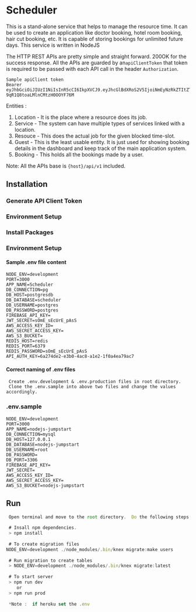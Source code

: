 # Scheduler
This is a stand-alone service that helps to manage the resource time. It can be used to create an application like doctor booking, hotel room booking, hair cut booking, etc. It is capable of storing bookings for unlimited future days. This service is written in NodeJS

The HTTP REST APIs are pretty simple and straight forward. 200OK for the success response. All the APIs are guarded by an`apiClientToken` that token is required to be passed with each API call in the header `Authorization`.

```
Sample apiClient token
Bearer eyJhbGciOiJIUzI1NiIsInR5cCI6IkpXVCJ9.eyJhcGlBdXRoS2V5IjoiNmEyNzRkZTItZTNiMC00YWM4LWExZTItMWYwYTRlYTc5YWM3Iiwic3ViIjowLCJpc3MiOiJTY2hlZHVsZXIiLCJpYXQiOjE1OTA3NTg1MzJ9.dEpniAzPDtjkpzS8-9qR1Q8toaLMlnCMtzH0OOYF76M
```

Entities :
1. Location - It is the place where a resource does its job.
2. Service - The system can have multiple types of services linked with a location.
3. Resouce - This does the actual job for the given blocked time-slot.
4. Guest - This is the least usable entity. It is just used for showing booking details in the dashboard and keep track of the main application system.
5. Booking - This holds all the bookings made by a user.

Note: All the APIs base is ```{host}/api/v1``` included.

## Installation

### Generate API Client Token
### Environment Setup
### Install Packages
### Environment Setup
#### Sample .env file content
```shell
NODE_ENV=development
PORT=3000
APP_NAME=Scheduler
DB_CONNECTION=pg
DB_HOST=postgresdb
DB_DATABASE=scheduler
DB_USERNAME=postgres
DB_PASSWORD=postgres
FIREBASE_API_KEY=
JWT_SECRET=sOmE_sEcUrE_pAsS
AWS_ACCESS_KEY_ID=
AWS_SECRET_ACCESS_KEY=
AWS_S3_BUCKET=
REDIS_HOST=redis
REDIS_PORT=6379
REDIS_PASSWORD=sOmE_sEcUrE_pAsS
API_AUTH_KEY=6a274de2-e3b0-4ac8-a1e2-1f0a4ea79ac7
```
#### Correct naming of .env files
```shell
 Create .env.development & .env.production files in root directory.
 Clone the .env.sample into above two files and change the values accordingly.
```

### .env.sample
```shell
NODE_ENV=development
PORT=3000
APP_NAME=nodejs-jumpstart
DB_CONNECTION=mysql
DB_HOST=127.0.0.1
DB_DATABASE=nodejs-jumpstart
DB_USERNAME=root
DB_PASSWORD=
DB_PORT=3306
FIREBASE_API_KEY=
JWT_SECRET=
AWS_ACCESS_KEY_ID=
AWS_SECRET_ACCESS_KEY=
AWS_S3_BUCKET=nodejs-jumpstart
```

## Run
```javascript
 Open terminal and move to the root directory.  Do the following steps :
 
 # Insall npm dependencies.
 > npm install
 
 # To create migration files
NODE_ENV=development ./node_modules/.bin/knex migrate:make users
 
 # Run migration to create tables
 > NODE_ENV=development ./node_modules/.bin/knex migrate:latest
 
 # To start server
 > npm run dev
 	or
 > npm run prod
 
 *Note :  if heroku set the .env
```
